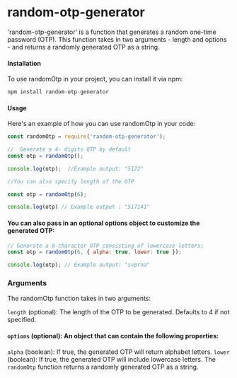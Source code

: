 # random-otp-generator

'random-otp-generator' is a function that generates a random one-time password (OTP). This function takes in two arguments - length and options - and returns a randomly generated OTP as a string.

#### Installation
To use randomOtp in your project, you can install it via npm: 
````Javascript 
npm install random-otp-generator
````


#### Usage
Here's an example of how you can use randomOtp in your code:

```` Javascript
const randomOtp = require('random-otp-generator');

//  Generate a 4- digits OTP by default
const otp = randomOtp();

console.log(otp);  //Example output: "5172"

//You can also specify length of the OTP

const otp = randomOtp(6);

console.log(otp) // Example output : "517141"

````

#### You can also pass in an optional options object to customize the generated OTP:

````Javascript
// Generate a 6-character OTP consisting of lowercase letters;
const otp = randomOtp(6, { alpha: true, lower: true });

console.log(otp); // Example output: "svprna" 
````

### Arguments
The randomOtp function takes in two arguments:

```length``` (optional): The length of the OTP to be generated. Defaults to 4 if not specified.
#### `options` (optional): An object that can contain the following properties:

```alpha``` (boolean): If true, the generated OTP will return alphabet letters.
```lower``` (boolean): If true, the generated OTP will include lowercase letters.
The `randomOtp` function returns a randomly generated OTP as a string.
